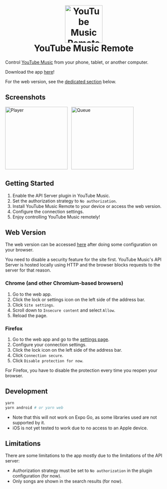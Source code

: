 <h1 align='center'>
  <img src="https://github.com/franz-dc/youtube-music-remote/blob/main/images/logo.webp" width="120px" style="max-width: 100%" alt="YouTube Music Remote">
  <br>
  YouTube Music Remote
</h1>

Control [YouTube Music](https://github.com/th-ch/youtube-music) from your phone, tablet, or another computer.

Download the app [here](https://github.com/franz-dc/youtube-music-remote/releases/latest)!

For the web version, see the [dedicated section](#web-version) below.

## Screenshots

<p float="left">
  <img src="https://github.com/franz-dc/youtube-music-remote/blob/main/images/player.webp" width="200" style="max-width: 100%; margin-right: 8px;" alt="Player">
  <img src="https://github.com/franz-dc/youtube-music-remote/blob/main/images/queue.webp" width="200" style="max-width: 100%;" alt="Queue">
</p>

## Getting Started

1. Enable the API Server plugin in YouTube Music.
2. Set the authorization strategy to `No authorization`.
3. Install YouTube Music Remote to your device or access the web version.
4. Configure the connection settings.
5. Enjoy controlling YouTube Music remotely!

## Web Version

The web version can be accessed [here](https://youtube-music-remote.vercel.app) after doing some configuration on your browser.

You need to disable a security feature for the site first. YouTube Music's API Server is hosted locally using HTTP and the browser blocks requests to the server for that reason.

### Chrome (and other Chromium-based browsers)

1. Go to the web app.
2. Click the lock or settings icon on the left side of the address bar.
3. Click `Site settings`.
4. Scroll down to `Insecure content` and select `Allow`.
5. Reload the page.

### Firefox

1. Go to the web app and go to the [settings page](https://youtube-music-remote.vercel.app/settings).
2. Configure your connection settings.
3. Click the lock icon on the left side of the address bar.
4. Click `Connection secure`.
5. Click `Disable protection for now`.

For Firefox, you have to disable the protection every time you reopen your browser.

## Development

```bash
yarn
yarn android # or yarn web
```

- Note that this will not work on Expo Go, as some libraries used are not supported by it.
- iOS is not yet tested to work due to no access to an Apple device.

## Limitations

There are some limitations to the app mostly due to the limitations of the API server:

- Authorization strategy must be set to `No authorization` in the plugin configuration (for now).
- Only songs are shown in the search results (for now).
